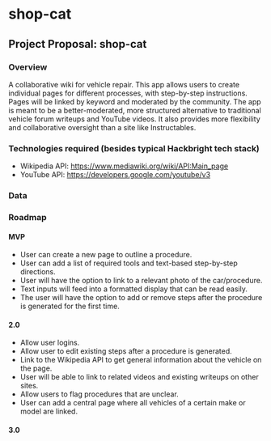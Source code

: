# shop-cat

## Project Proposal: shop-cat

### Overview

A collaborative wiki for vehicle repair.
This app allows users to create individual pages for different processes, with step-by-step instructions. 
Pages will be linked by keyword and moderated by the community.
The app is meant to be a better-moderated, more structured alternative to traditional vehicle forum writeups and YouTube videos.
It also provides more flexibility and collaborative oversight than a site like Instructables.

### Technologies required (besides typical Hackbright tech stack)

- Wikipedia API: https://www.mediawiki.org/wiki/API:Main_page
- YouTube API: https://developers.google.com/youtube/v3

### Data

### Roadmap

#### MVP

- User can create a new page to outline a procedure.
- User can add a list of required tools and text-based step-by-step directions.
- User will have the option to link to a relevant photo of the car/procedure.
- Text inputs will feed into a formatted display that can be read easily. 
- The user will have the option to add or remove steps after the procedure is generated for the first time.

#### 2.0

- Allow user logins.
- Allow user to edit existing steps after a procedure is generated.
- Link to the Wikipedia API to get general information about the vehicle on the page.
- User will be able to link to related videos and existing writeups on other sites.
- Allow users to flag procedures that are unclear.
- User can add a central page where all vehicles of a certain make or model are linked.

#### 3.0


